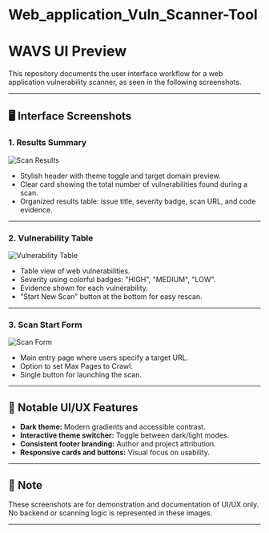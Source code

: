# Web_application_Vuln_Scanner-Tool
# WAVS UI Preview

This repository documents the user interface workflow for a web application vulnerability scanner, as seen in the following screenshots.

---

## 🖥️ Interface Screenshots

### 1. Results Summary

![Scan Results](Screenshot-2025-10-26-120526.png)

- Stylish header with theme toggle and target domain preview.
- Clear card showing the total number of vulnerabilities found during a scan.
- Organized results table: issue title, severity badge, scan URL, and code evidence.

---

### 2. Vulnerability Table

![Vulnerability Table](Screenshot-2025-10-26-120549.png)

- Table view of web vulnerabilities.
- Severity using colorful badges: "HIGH", "MEDIUM", "LOW".
- Evidence shown for each vulnerability.
- “Start New Scan” button at the bottom for easy rescan.

---

### 3. Scan Start Form

![Scan Form](Screenshot-2025-10-26-120506.png)

- Main entry page where users specify a target URL.
- Option to set Max Pages to Crawl.
- Single button for launching the scan.

---

## 🌟 Notable UI/UX Features

- **Dark theme:** Modern gradients and accessible contrast.
- **Interactive theme switcher:** Toggle between dark/light modes.
- **Consistent footer branding:** Author and project attribution.
- **Responsive cards and buttons:** Visual focus on usability.

---

## 📢 Note

These screenshots are for demonstration and documentation of UI/UX only.  
No backend or scanning logic is represented in these images.

---

